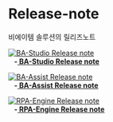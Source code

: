 # Release-note
비에이템 솔루션의 릴리즈노트

[![BA-Studio Release note](https://img.shields.io/badge/download-BA--Studio-orange)](https://download.batem.com/)    
&nbsp;&nbsp;&nbsp;**-[ BA-Studio Release note ](BA-Studio-Release-Note.md)**    


    
[![BA-Assist Release note](https://img.shields.io/badge/download-BA--Assist-brightgreen)](https://download.batem.com/#/assist)    
&nbsp;&nbsp;&nbsp;**-[ BA-Assist Release note ](BA-Assist-Release-Note.md)**     


[![RPA-Engine Release note](https://img.shields.io/badge/BATEM-RPA--Engine-blue)](RPA-Engine-Release-Note.md)  
&nbsp;&nbsp;&nbsp;**-[ RPA-Engine Release note ](RPA-Engine-Release-Note.md)**    

